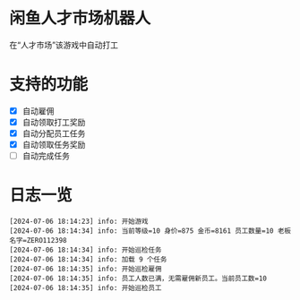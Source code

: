 # 闲鱼人才市场机器人
在“人才市场”该游戏中自动打工

# 支持的功能
- [X] 自动雇佣
- [X] 自动领取打工奖励
- [X] 自动分配员工任务
- [X] 自动领取任务奖励
- [ ] 自动完成任务

# 日志一览
```
[2024-07-06 18:14:23] info: 开始游戏
[2024-07-06 18:14:34] info: 当前等级=10 身价=875 金币=8161 员工数量=10 老板名字=ZERO112398
[2024-07-06 18:14:34] info: 开始巡检任务
[2024-07-06 18:14:34] info: 加载 9 个任务
[2024-07-06 18:14:35] info: 开始巡检雇佣
[2024-07-06 18:14:35] info: 员工人数已满，无需雇佣新员工。当前员工数=10
[2024-07-06 18:14:35] info: 开始巡检员工
```